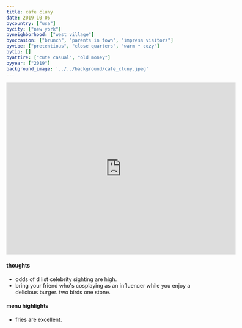 ```yaml
---
title: cafe cluny
date: 2019-10-06
bycountry: ["usa"]
bycity: ["new york"]
byneighborhood: ["west village"]
byoccasion: ["brunch", "parents in town", "impress visitors"]
byvibe: ["pretentious", "close quarters", "warm • cozy"]
bytip: []
byattire: ["cute casual", "old money"]
byyear: ["2019"]
background_image: '../../background/cafe_cluny.jpeg'
---
```


<iframe src="https://www.google.com/maps/embed?pb=!1m18!1m12!1m3!1d3023.118614878288!2d-74.00653822343486!3d40.73741543605859!2m3!1f0!2f0!3f0!3m2!1i1024!2i768!4f13.1!3m3!1m2!1s0x89c2599576dc63fd%3a0x9a0ddffeb488f4ea!2scafe%20cluny!5e0!3m2!1sen!2sus!4v1695923996626!5m2!1sen!2sus" width="600" height="450" style="border:0;" allowfullscreen="" loading="lazy" referrerpolicy="no-referrer-when-downgrade"></iframe>

#### thoughts
* odds of d list celebrity sighting are high.
* bring your friend who's cosplaying as an influencer while you enjoy a delicious burger. two birds one stone.

#### menu highlights
* fries are excellent.

